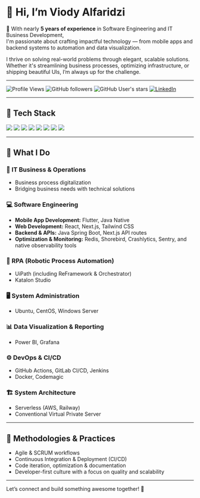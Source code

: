 # 👋 Hi, I’m Viody Alfaridzi

🚀 With nearly **5 years of experience** in Software Engineering and IT Business Development,  
I'm passionate about crafting impactful technology — from mobile apps and backend systems to automation and data visualization.

I thrive on solving real-world problems through elegant, scalable solutions. Whether it's streamlining business processes, optimizing infrastructure, or shipping beautiful UIs, I’m always up for the challenge.

---

![Profile Views](https://komarev.com/ghpvc/?username=viodyalfaridzi&color=blue)
![GitHub followers](https://img.shields.io/github/followers/viody75?label=Followers&style=social)
![GitHub User's stars](https://img.shields.io/github/stars/viody75?affiliations=OWNER%2CCOLLABORATOR&style=social)
[![LinkedIn](https://img.shields.io/badge/LinkedIn-Connect-blue?style=flat&logo=linkedin)](https://www.linkedin.com/in/viody75/)

---

## 🧠 Tech Stack

<p align="left">
  <img src="https://img.shields.io/badge/Flutter-02569B?style=for-the-badge&logo=flutter&logoColor=white"/>
  <img src="https://img.shields.io/badge/React-20232A?style=for-the-badge&logo=react&logoColor=61DAFB"/>
  <img src="https://img.shields.io/badge/Next.js-000000?style=for-the-badge&logo=next.js&logoColor=white"/>
  <img src="https://img.shields.io/badge/Spring-6DB33F?style=for-the-badge&logo=spring&logoColor=white"/>
  <img src="https://img.shields.io/badge/UiPath-red?style=for-the-badge&logo=uipath&logoColor=white"/>
  <img src="https://img.shields.io/badge/Katalon-white?style=for-the-badge&logo=uipath&logoColor=black"/>
  <img src="https://img.shields.io/badge/Docker-blue?style=for-the-badge&logo=docker&logoColor=white"/>
  <img src="https://img.shields.io/badge/Jenkins-black?style=for-the-badge&logo=jenkins&logoColor=white"/>
</p>

---

## 🔧 What I Do

### 💼 IT Business & Operations
- Business process digitalization
- Bridging business needs with technical solutions

### 💻 Software Engineering
- **Mobile App Development:** Flutter, Java Native
- **Web Development:** React, Next.js, Tailwind CSS  
- **Backend & APIs:** Java Spring Boot, Next.js API routes  
- **Optimization & Monitoring:** Redis, Shorebird, Crashlytics, Sentry, and native observability tools

### 🤖 RPA (Robotic Process Automation)
- UiPath (including ReFramework & Orchestrator)
- Katalon Studio

### 🖥️ System Administration
- Ubuntu, CentOS, Windows Server

### 📊 Data Visualization & Reporting
- Power BI, Grafana

### ⚙️ DevOps & CI/CD
- GitHub Actions, GitLab CI/CD, Jenkins  
- Docker, Codemagic  

### 🏗️ System Architecture
- Serverless (AWS, Railway)  
- Conventional Virtual Private Server

---

## 🧪 Methodologies & Practices

- Agile & SCRUM workflows
- Continuous Integration & Deployment (CI/CD)
- Code iteration, optimization & documentation
- Developer-first culture with a focus on quality and scalability

---

Let’s connect and build something awesome together! 🚀

